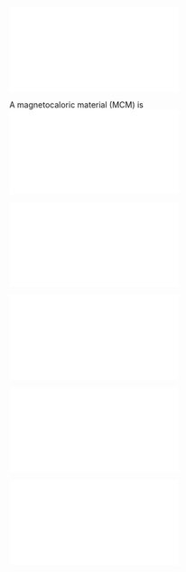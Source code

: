 
![magnetocaloric effect (MCP)](magnetocaloric%20effect%20(MCP).md)

A magnetocaloric material (MCM) is
![magnetocaloric material (MCM)](magnetocaloric%20material%20(MCM).md)

![room temperature MCHP](room%20temperature%20MCHP.md)

![MCHP design](MCHP%20design.md)

![MCHP performance](MCHP%20performance.md)

![MCHP considerations](MCHP%20considerations.md)